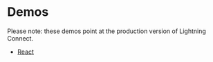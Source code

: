 # Demos

Please note: these demos point at the production version of Lightning Connect.

- [React](react/README.md)
